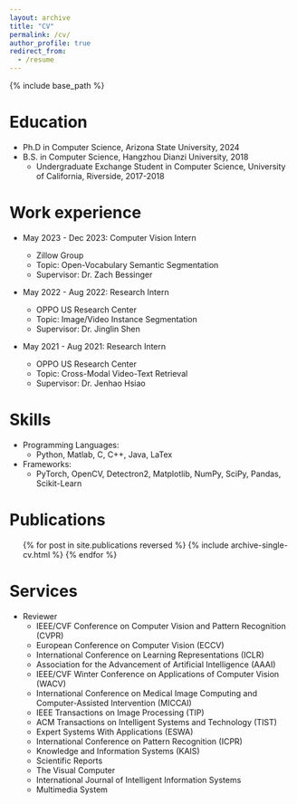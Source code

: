 ```yaml
---
layout: archive
title: "CV"
permalink: /cv/
author_profile: true
redirect_from:
  - /resume
---
```


{% include base_path %}

Education
======
* Ph.D in Computer Science, Arizona State University, 2024
* B.S. in Computer Science, Hangzhou Dianzi University, 2018
  * Undergraduate Exchange Student in Computer Science, University of California, Riverside, 2017-2018

Work experience
======
* May 2023 - Dec 2023: Computer Vision Intern
  * Zillow Group
  * Topic: Open-Vocabulary Semantic Segmentation
  * Supervisor: Dr. Zach Bessinger

* May 2022 - Aug 2022: Research Intern
  * OPPO US Research Center
  * Topic: Image/Video Instance Segmentation
  * Supervisor: Dr. Jinglin Shen

* May 2021 - Aug 2021: Research Intern
  * OPPO US Research Center
  * Topic: Cross-Modal Video-Text Retrieval
  * Supervisor: Dr. Jenhao Hsiao
  
Skills
======
* Programming Languages:
  * Python, Matlab, C, C++, Java, LaTex
* Frameworks:
  * PyTorch, OpenCV, Detectron2, Matplotlib, NumPy, SciPy, Pandas, Scikit-Learn

Publications
======
  <ul>{% for post in site.publications reversed %}
    {% include archive-single-cv.html %}
  {% endfor %}</ul>
  
  
Services
======
* Reviewer
  * IEEE/CVF Conference on Computer Vision and Pattern Recognition (CVPR)
  * European Conference on Computer Vision (ECCV)
  * International Conference on Learning Representations (ICLR)
  * Association for the Advancement of Artificial Intelligence (AAAI)
  * IEEE/CVF Winter Conference on Applications of Computer Vision (WACV)
  * International Conference on Medical Image Computing and Computer-Assisted Intervention (MICCAI)
  * IEEE Transactions on Image Processing (TIP)
  * ACM Transactions on Intelligent Systems and Technology (TIST)
  * Expert Systems With Applications (ESWA)
  * International Conference on Pattern Recognition (ICPR)
  * Knowledge and Information Systems (KAIS)
  * Scientific Reports
  * The Visual Computer
  * International Journal of Intelligent Information Systems
  * Multimedia System
